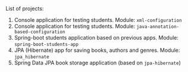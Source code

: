 List of projects:

1. Console application for testing students. Module: `xml-configuration`
2. Console application for testing students. Module: `java-annotation-based-configuration`
3. Spring-boot students application based on previous apps. Module: `spring-boot-students-app`
4. JPA (Hibernate) app for saving books, authors and genres. Module: `jpa_hibernate`
5. Spring Data JPA book storage application (based on `jpa-hibernate`)